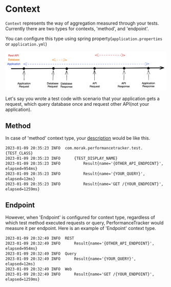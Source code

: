 # Context
`Context` represents the way of aggregation measured through your tests.
Currently there are two types for contexts, 'method', and 'endpoint'.

You can configure this type using spring property(`application.properties` or `application.yml`)

![](Scope.png)

Let's say you wrote a test code with scenario that your application gets a request, which query database once and request other API(not your application). 

## Method
In case of 'method' context type, your [description](Descriptions.md) would be like this.

```log
2023-01-09 20:35:23 INFO  com.morak.performancetracker.test.{TEST_CLASS}
2023-01-09 20:35:23 INFO      {TEST_DISPLAY_NAME}
2023-01-09 20:35:23 INFO          Result{name='{OTHER_API_ENDPOINT}', elapsed=954ms}
2023-01-09 20:35:23 INFO          Result{name='{YOUR_QUERY}', elapsed=12ms}
2023-01-09 20:35:23 INFO          Result{name='GET /{YOUR_ENDPOINT}', elapsed=1259ms}
```

## Endpoint
However, when 'Endpoint' is configured for context type, regardless of which test method executed requests or query, PerformanceTracker would measure it per endpoint.
Here is an example of 'Endpoint' context type.

```log
2023-01-09 20:32:49 INFO  REST
2023-01-09 20:32:49 INFO      Result{name='{OTHER_API_ENDPOINT}', elapsed=954ms}
2023-01-09 20:32:49 INFO  Query
2023-01-09 20:32:49 INFO      Result{name='{YOUR_QUERY}', elapsed=12ms}
2023-01-09 20:32:49 INFO  Web
2023-01-09 20:32:49 INFO      Result{name='GET /{YOUR_ENDPOINT}', elapsed=1259ms}
```

